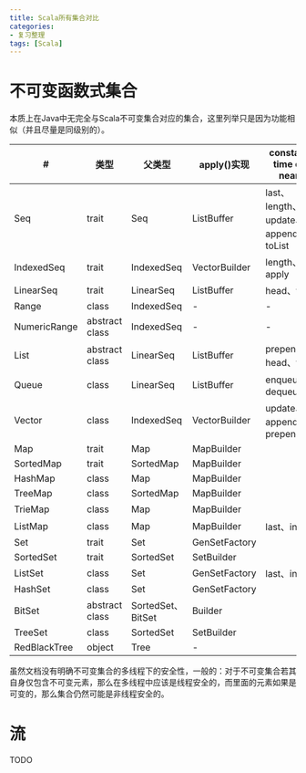 ```yaml
---
title: Scala所有集合对比
categories:
- 复习整理
tags: [Scala]
---
```


# 不可变函数式集合

本质上在Java中无完全与Scala不可变集合对应的集合，这里列举只是因为功能相似（并且尽量是同级别的）。

| # | 类型 | 父类型 | apply()实现 | constant time or near | thread safety | Java中类似 |
|---| ---- | ------- | ----- | ------------------------------ | ------------ | ---------------- |
|Seq|trait|Seq|ListBuffer|last、length、update、append、toList|-|ArrayList|
|IndexedSeq|trait|IndexedSeq|VectorBuilder|length、apply|-|-|
|LinearSeq|trait|LinearSeq|ListBuffer|head、tail|-|-|
|Range|class|IndexedSeq|-|-|-|-|
|NumericRange|abstract class|IndexedSeq|-|-|-|-|
|List|abstract class|LinearSeq|ListBuffer|prepend、head、tail|-|AbstractList|
|Queue|class|LinearSeq|ListBuffer|enqueue、dequeue|-|Queue*|
|Vector|class|IndexedSeq|VectorBuilder|update、append、prepend|-|Vector(thread safety)|
|Map|trait|Map|MapBuilder| |-|Map|
|SortedMap|trait|SortedMap|MapBuilder| |-|SortedMap|
|HashMap|class|Map|MapBuilder| |-|HashMap|
|TreeMap|class|SortedMap|MapBuilder| |-|TreeMap|
|TrieMap|class|Map|MapBuilder| |是|-|
|ListMap|class|Map|MapBuilder|last、init|-|LinkedHashMap|
|Set|trait|Set|GenSetFactory| |-|Set|
|SortedSet|trait|SortedSet|SetBuilder| |-|SortedSet|
|ListSet|class|Set|GenSetFactory|last、init|-|LinkedHashSet|
|HashSet|class|Set|GenSetFactory| |-|HashSet|
|BitSet|abstract class|SortedSet、BitSet|Builder| |-|BitSet|
|TreeSet|class|SortedSet|SetBuilder| |-|TreeSet|
|RedBlackTree|object|Tree|-| |-|-|

虽然文档没有明确不可变集合的多线程下的安全性，一般的：对于不可变集合若其自身仅包含不可变元素，那么在多线程中应该是线程安全的，而里面的元素如果是可变的，那么集合仍然可能是非线程安全的。

# 流

TODO